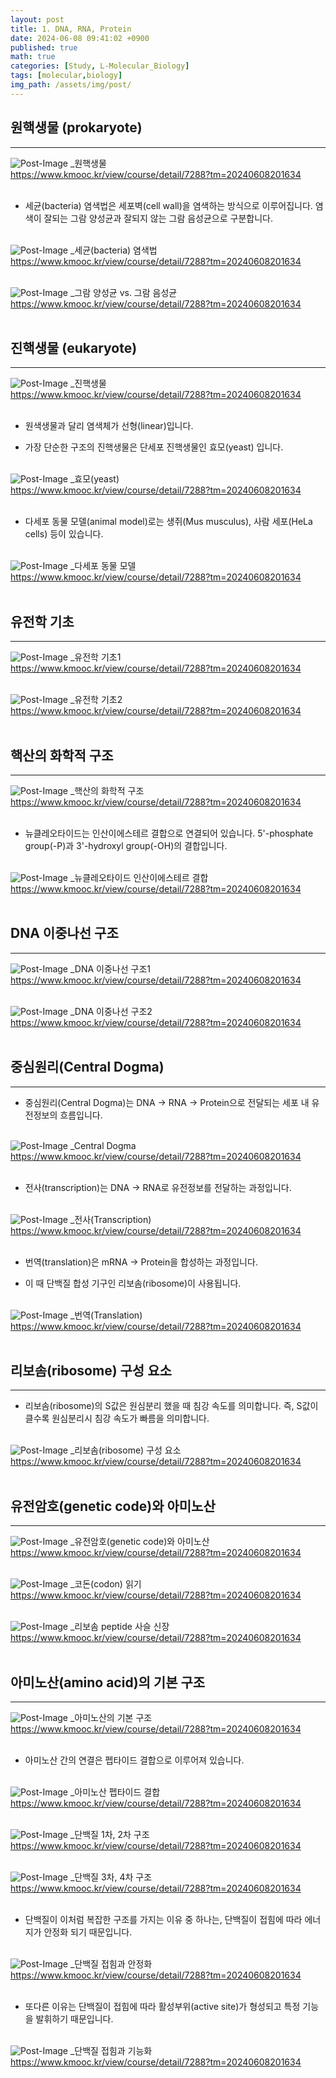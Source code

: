```yaml
---
layout: post
title: 1. DNA, RNA, Protein
date: 2024-06-08 09:41:02 +0900
published: true
math: true
categories: [Study, L-Molecular_Biology]
tags: [molecular,biology]
img_path: /assets/img/post/
---
```


## 원핵생물 (prokaryote)
***

![Post-Image](molecular_biology1.png)
_원핵생물<br>
https://www.kmooc.kr/view/course/detail/7288?tm=20240608201634
<br><br>

* 세균(bacteria) 염색법은 세포벽(cell wall)을 염색하는 방식으로 이루어집니다. 염색이 잘되는 그람 양성균과 잘되지 않는 그람 음성균으로 구분합니다.
<br><br>

![Post-Image](molecular_biology2.png)
_세균(bacteria) 염색법<br>
https://www.kmooc.kr/view/course/detail/7288?tm=20240608201634
<br><br>

![Post-Image](molecular_biology3.png)
_그람 양성균 vs. 그람 음성균<br>
https://www.kmooc.kr/view/course/detail/7288?tm=20240608201634
<br><br>

## 진핵생물 (eukaryote)
***

![Post-Image](molecular_biology4.png)
_진핵생물<br>
https://www.kmooc.kr/view/course/detail/7288?tm=20240608201634
<br><br>

* 원색생물과 달리 염색체가 선형(linear)입니다.

* 가장 단순한 구조의 진핵생물은 단세포 진핵생물인 효모(yeast) 입니다.
<br><br>

![Post-Image](molecular_biology5.png)
_효모(yeast)<br>
https://www.kmooc.kr/view/course/detail/7288?tm=20240608201634
<br><br>

* 다세포 동물 모델(animal model)로는 생쥐(Mus musculus), 사람 세포(HeLa cells) 등이 있습니다.
<br><br>

![Post-Image](molecular_biology6.png)
_다세포 동물 모델<br>
https://www.kmooc.kr/view/course/detail/7288?tm=20240608201634
<br><br>

## 유전학 기초
***

![Post-Image](molecular_biology7.png)
_유전학 기초1<br>
https://www.kmooc.kr/view/course/detail/7288?tm=20240608201634
<br><br>

![Post-Image](molecular_biology8.png)
_유전학 기초2<br>
https://www.kmooc.kr/view/course/detail/7288?tm=20240608201634
<br><br>

## 핵산의 화학적 구조
***

![Post-Image](molecular_biology9.png)
_핵산의 화학적 구조<br>
https://www.kmooc.kr/view/course/detail/7288?tm=20240608201634
<br><br>

* 뉴클레오타이드는 인산이에스테르 결합으로 연결되어 있습니다. 5'-phosphate group(-P)과 3'-hydroxyl group(-OH)의 결합입니다.
<br><br>

![Post-Image](molecular_biology10.png)
_뉴클레오타이드 인산이에스테르 결합<br>
https://www.kmooc.kr/view/course/detail/7288?tm=20240608201634
<br><br>

## DNA 이중나선 구조
***

![Post-Image](molecular_biology11.png)
_DNA 이중나선 구조1<br>
https://www.kmooc.kr/view/course/detail/7288?tm=20240608201634
<br><br>

![Post-Image](molecular_biology12.png)
_DNA 이중나선 구조2<br>
https://www.kmooc.kr/view/course/detail/7288?tm=20240608201634
<br><br>

## 중심원리(Central Dogma)
***

* 중심원리(Central Dogma)는 DNA → RNA → Protein으로 전달되는 세포 내 유전정보의 흐름입니다.
<br><br>

![Post-Image](molecular_biology13.png)
_Central Dogma<br>
https://www.kmooc.kr/view/course/detail/7288?tm=20240608201634
<br><br>

* 전사(transcription)는 DNA → RNA로 유전정보를 전달하는 과정입니다.
<br><br>

![Post-Image](molecular_biology14.png)
_전사(Transcription)<br>
https://www.kmooc.kr/view/course/detail/7288?tm=20240608201634
<br><br>

* 번역(translation)은 mRNA → Protein을 합성하는 과정입니다.

* 이 때 단백질 합성 기구인 리보솜(ribosome)이 사용됩니다.
<br><br>

![Post-Image](molecular_biology15.png)
_번역(Translation)<br>
https://www.kmooc.kr/view/course/detail/7288?tm=20240608201634
<br><br>

## 리보솜(ribosome) 구성 요소
***

* 리보솜(ribosome)의 S값은 원심분리 했을 때 침강 속도를 의미합니다. 즉, S값이 클수록 원심분리시 침강 속도가 빠름을 의미합니다.
<br><br>

![Post-Image](molecular_biology16.png)
_리보솜(ribosome) 구성 요소<br>
https://www.kmooc.kr/view/course/detail/7288?tm=20240608201634
<br><br>

## 유전암호(genetic code)와 아미노산
***

![Post-Image](molecular_biology17.png)
_유전암호(genetic code)와 아미노산<br>
https://www.kmooc.kr/view/course/detail/7288?tm=20240608201634
<br><br>

![Post-Image](molecular_biology18.png)
_코돈(codon) 읽기<br>
https://www.kmooc.kr/view/course/detail/7288?tm=20240608201634
<br><br>

![Post-Image](molecular_biology19.png)
_리보솜 peptide 사슬 신장<br>
https://www.kmooc.kr/view/course/detail/7288?tm=20240608201634
<br><br>

## 아미노산(amino acid)의 기본 구조
***

![Post-Image](molecular_biology20.png)
_아미노산의 기본 구조<br>
https://www.kmooc.kr/view/course/detail/7288?tm=20240608201634
<br><br>

* 아미노산 간의 연결은 펩타이드 결합으로 이루어져 있습니다.
<br><br>

![Post-Image](molecular_biology21.png)
_아미노산 펩타이드 결합<br>
https://www.kmooc.kr/view/course/detail/7288?tm=20240608201634
<br><br>

![Post-Image](molecular_biology22.png)
_단백질 1차, 2차 구조<br>
https://www.kmooc.kr/view/course/detail/7288?tm=20240608201634
<br><br>

![Post-Image](molecular_biology23.png)
_단백질 3차, 4차 구조<br>
https://www.kmooc.kr/view/course/detail/7288?tm=20240608201634
<br><br>

* 단백질이 이처럼 복잡한 구조를 가지는 이유 중 하나는, 단백질이 접힘에 따라 에너지가 안정화 되기 때문입니다.
<br><br>

![Post-Image](molecular_biology24.png)
_단백질 접힘과 안정화<br>
https://www.kmooc.kr/view/course/detail/7288?tm=20240608201634
<br><br>

* 또다른 이유는 단백질이 접힘에 따라 활성부위(active site)가 형성되고 특정 기능을 발휘하기 때문입니다.
<br><br>

![Post-Image](molecular_biology25.png)
_단백질 접힘과 기능화<br>
https://www.kmooc.kr/view/course/detail/7288?tm=20240608201634
<br><br>